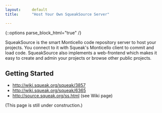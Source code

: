 ```yaml
---
layout:     default
title:      "Host Your Own SqueakSource Server"

---
```

{::options parse_block_html="true" /}

SqueakSource is the smart Monticello code repository server to host your projects. You connect to it with Squeak's Monticello client to commit and load code. SqueakSource also implements a web-frontend which makes it easy to create and admin your projects or browse other public projects.

<div class="row">
<div class="col-md-6 col-lg-6">

## Getting Started

* <http://wiki.squeak.org/squeak/3857>
* <http://wiki.squeak.org/squeak/6365>
* <http://source.squeak.org/ss.html> (see Wiki page)

(This page is still under construction.)

</div>
</div>
